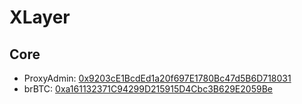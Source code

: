 # XLayer

## Core

- ProxyAdmin: [0x9203cE1BcdEd1a20f697E1780Bc47d5B6D718031](https://www.oklink.com/zh-hans/x-layer/address/0x9203ce1bcded1a20f697e1780bc47d5b6d718031)
- brBTC: [0xa161132371C94299D215915D4Cbc3B629E2059Be](https://www.oklink.com/zh-hans/x-layer/address/0xa161132371c94299d215915d4cbc3b629e2059be)

